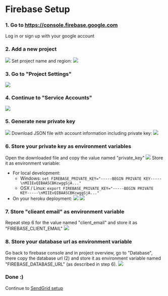 # Firebase Setup

### 1. Go to https://console.firebase.google.com
Log in or sign up with your google account

### 2. Add a new project
![](https://storage.3d.io/279ecbf2-02eb-49b0-a7b8-ddcdafdfb4fb/2017-08-17_05-49-17_YR4GOa/Firebase_console_and_Firebase_console.jpg)
Set project name and region:
![](https://storage.3d.io/279ecbf2-02eb-49b0-a7b8-ddcdafdfb4fb/2017-08-17_05-52-45_WSiIWi/Firebase_console.jpg)

### 3. Go to "Project Settings"
![](https://storage.3d.io/279ecbf2-02eb-49b0-a7b8-ddcdafdfb4fb/2017-08-17_05-55-03_IOKKlb/floor-plan-to-3d___Overview___Firebase_console.jpg)

### 4. Continue to "Service Accounts"
![](https://storage.3d.io/279ecbf2-02eb-49b0-a7b8-ddcdafdfb4fb/2017-08-17_05-56-23_6CLRiT/floor-plan-to-3d___Settings___Firebase_console.jpg)

### 5. Generate new private key
![](https://storage.3d.io/279ecbf2-02eb-49b0-a7b8-ddcdafdfb4fb/2017-08-17_05-58-36_WPI3Q1/floor-plan-to-3d___Settings___Firebase_console.jpg)
Download JSON file with account information including private key:
![](https://storage.3d.io/279ecbf2-02eb-49b0-a7b8-ddcdafdfb4fb/2017-08-17_05-59-48_0IACNM/floor-plan-to-3d___Settings___Firebase_console.jpg)

### 6. Store your private key as environment variables
Open the downloaded file and copy the value named "private_key"
![](https://storage.3d.io/279ecbf2-02eb-49b0-a7b8-ddcdafdfb4fb/2017-08-17_06-08-05_rlz88B/floor-plan-to-3d-firebase-adminsdk-d49ah-b329442a5e_json.jpg)
Store it as environment variable:
* For local development:
  * Windows: `set FIREBASE_PRIVATE_KEY="-----BEGIN PRIVATE KEY-----\nMIIEvQIBAASCBKcwggSjA..."`
  * OSX / Linux: `export FIREBASE_PRIVATE_KEY="-----BEGIN PRIVATE KEY-----\nMIIEvQIBAASCBKcwggSjA..."`
* On your heroku deployment:
  ![](https://storage.3d.io/279ecbf2-02eb-49b0-a7b8-ddcdafdfb4fb/2017-08-17_06-18-14_2RPkfX/floor-plan-to-3d___Settings___Heroku_and_repositories.jpg)
  ![](https://storage.3d.io/279ecbf2-02eb-49b0-a7b8-ddcdafdfb4fb/2017-08-17_06-20-28_gEuBQl/floor-plan-to-3d___Settings___Heroku_and_floor-plan-to-3d-firebase-adminsdk-d49ah-b329442a5e_json.jpg)
   
### 7. Store "clieant email" as environment variable
Repeat step 6 for the value named "client_email" and store it as "FIREBASE_CLIENT_EMAIL"
![](https://storage.3d.io/279ecbf2-02eb-49b0-a7b8-ddcdafdfb4fb/2017-08-17_06-28-18_heqpEJ/floor-plan-to-3d-firebase-adminsdk-d49ah-b329442a5e_json.jpg)

### 8. Store your database url as environment variable
Go back to firebase console and in project overview, go to "Database", there copy the database url (2) and store it as environment variable named "FIREBASE_DATABASE_URL" (as described in step 6).
![](https://storage.3d.io/279ecbf2-02eb-49b0-a7b8-ddcdafdfb4fb/2017-08-17_06-31-37_7brb54/floor-plan-to-3d___Realtime_Database___Firebase_console.jpg)

### Done :)

Continue to [SendGrid setup](sendgrid.md)
